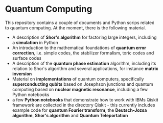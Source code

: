 # Quantum Computing

This repository contains a couple of documents and Python scrips related to quantum computing. At the moment, there is the following material.

- A description of **Shor's algorithm** for factoring large integers, including a **simulation** in Python
- An introduction to the mathematical foundations of **quantum error correction**, i.e. simple codes, the stabilizer formalism, toric codes and surface codes
- A description of the **quantum phase estimation** algorithm, including its relation to Shor's algorithm and several applications, for instance **matrix inversion**
- Material on **implementations** of quantum computers, specifically **superconducting qubits** based on Josephson junctions and quantum computing based on **nuclear magnetic resonance**, including a few Python notebooks
- a few **Python notebooks** that demonstrate how to work with IBMs Qiskit framework are collected in the directory Qiskit - this currently includes example code for **quantum Fourier transform**, the **Deutsch-Jozsa algorithm**, **Shor's algorithm** and **Quantum Teleportation**



